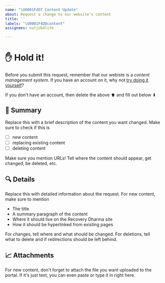 ```yaml
---
name: "\U0001F4D7 Content Update"
about: Request a change to our website's content
title: ''
labels: "\U0001F4DDcontent"
assignees: nutjob4life

---
```


# ✋ Hold it!

Before you submit this request, remember that our webiste is a _content management system_. If you have an account on it, why not [try doing it yourself](https://recoverydharma.org/wp-login.php)?

If you don't have an account, then delete the above ⬆ and fill out below ⬇


## 📕 Summary

Replace this with a brief description of the content you want changed. Make sure to check if this is
- [ ] new content
- [ ] replacing existing content
- [ ] deleting content

Make sure you mention URLs! Tell where the content should appear, get changed, be deleted, etc.


## 🔍 Details

Replace this with detailed information about the request. For new content, make sure to mention
- The title
- A summary paragraph of the content
- Where it should live on the Recovery Dharma site
- How it should be hyperlinked from existing pages

For changes, tell where and what should be changed. For deletions, tell what to delete and if redirections should be left behind.


## 📈 Attachments

For new content, don't forget to attach the file you want uploaded to the portal. If it's just text, you can even paste or type it in right here.
